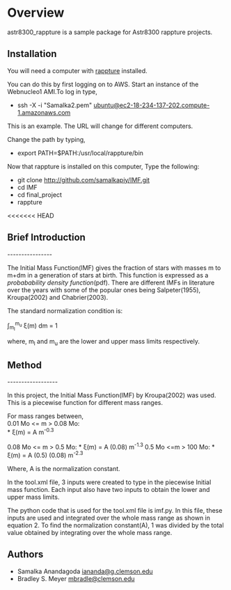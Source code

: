 Overview
========

astr8300_rappture is a sample package for Astr8300 rappture projects.

Installation
------------

You will need a computer with [rappture](https://nanohub.org/infrastructure/rappture/) installed.

You can do this by first logging on to AWS. Start an instance of the Webnucleo1 AMI.To log in type,
* ssh -X -i "Samalka2.pem" ubuntu@ec2-18-234-137-202.compute-1.amazonaws.com

This is an example. The URL will change for different computers. 

Change the path by typing, 
* export PATH=$PATH:/usr/local/rappture/bin

Now that rappture is installed on this computer, 
 Type the following:

* git clone http://github.com/samalkapiy/IMF.git
* cd IMF
* cd final_project
* rappture

<<<<<<< HEAD
<h2> Brief Introduction </h2>
----------------

The Initial Mass Function(IMF) gives the fraction of stars with masses m to m+dm in a generation of stars at birth. This function is expressed as a <i> probabability density function</i>(pdf). There are different IMFs in literature over the years with some of the popular ones being Salpeter(1955), Kroupa(2002) and Chabrier(2003). 

The standard normalization condition is:

&int;<sub>m<sub>l</sub></sub><sup>m<sub>u</sub></sup> &xi;(m) dm = 1

where, m<sub>l</sub> and m<sub>u</sub> are the lower and upper mass limits respectively.  

<h2> Method </h2>
------------------

In this project, the Initial Mass Function(IMF) by Kroupa(2002) was used. This is a piecewise function for different mass ranges. 

For mass ranges between,
<br>0.01 Mo <= m > 0.08 Mo:</br>
      * &xi;(m) = A m<sup>-0.3</sup> 

0.08 Mo <= m > 0.5 Mo:
      * &xi;(m) = A (0.08) m<sup>-1.3</sup>
0.5 Mo <=m > 100 Mo:
      * &xi;(m) = A (0.5) (0.08) m<sup>-2.3</sup>

Where, A is the normalization constant. 

In the tool.xml file, 3 inputs were created to type in the piecewise Initial mass function. Each input also have two inputs to obtain the lower and upper mass limits.

The python code that is used for the tool.xml file is imf.py. In this file, these inputs are used and integrated over the whole mass range as shown in equation 2. To find the normalization constant(A), 1 was divided by the total value obtained by integrating over the whole mass range. 

Authors
-------

- Samalka Anandagoda <iananda@g.clemson.edu>
- Bradley S. Meyer <mbradle@clemson.edu>
